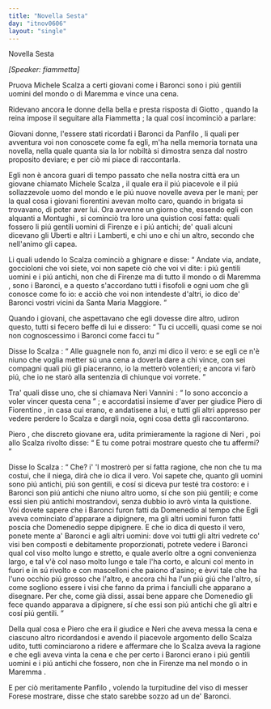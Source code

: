 ```yaml
---
title: "Novella Sesta"
day: "itnov0606"
layout: "single"
---
```

<html>
 <head>
 </head>
 <body>
  <div id="nov0606" type="novella" who="fiammetta">
   <head>
    Novella Sesta
   </head>
   <p>
    <i>
     [Speaker: fiammetta]
    </i>
   </p>
   <argument>
    <p>
     <milestone id="p06060001"/>
     Pruova
     <name persref="michelescalza" type="person">
      Michele Scalza
     </name>
     a certi giovani come i Baronci sono i pi&uacute; gentili uomini del mondo o di
     <name placeref="maremma" type="place">
      Maremma
     </name>
     e vince una cena.
    </p>
   </argument>
   <div3 type="commentary" who="author">
    <p>
     <milestone id="p06060002"/>
     Ridevano ancora le donne della bella e presta risposta di
     <name persref="giotto" type="person">
      Giotto
     </name>
     , quando la
     <name persref="elissa" type="person">
      reina
     </name>
     impose il seguitare alla
     <name persref="fiammetta" type="person">
      Fiammetta
     </name>
     ; la qual cos&iacute; incominci&ograve; a parlare:
    </p>
   </div3>
   <div3 type="commentary" who="fiammetta">
    <p>
     <milestone id="p06060003"/>
     Giovani donne, l'essere stati ricordati i Baronci da
     <name persref="panfilo" type="person">
      Panfilo
     </name>
     , li quali per avventura voi non conoscete come fa egli, m'ha nella memoria tornata una novella, nella quale quanta sia la lor nobilt&agrave; si dimostra senza dal nostro proposito deviare; e per ci&ograve; mi piace di raccontarla.
    </p>
   </div3>
   <p>
    <milestone id="p06060004"/>
    Egli non &egrave; ancora guari di tempo passato che nella nostra citt&agrave; era un giovane chiamato
    <name persref="michelescalza" type="person">
     Michele Scalza
    </name>
    , il quale era il pi&uacute; piacevole e il pi&uacute; sollazzevole uomo del mondo e le pi&uacute; nuove novelle aveva per le mani; per la qual cosa i giovani fiorentini avevan molto caro, quando in brigata si trovavano, di poter aver lui.
    <milestone id="p06060005"/>
    Ora avvenne un giorno che, essendo egli con alquanti a
    <name placeref="montughi" type="place">
     Montughi
    </name>
    , si cominci&ograve; tra loro una quistion cos&iacute; fatta: quali fossero li pi&uacute; gentili uomini di
    <name placeref="firenze" type="place">
     Firenze
    </name>
    e i pi&uacute; antichi; de' quali alcuni dicevano gli Uberti e altri i Lamberti, e chi uno e chi un altro, secondo che nell'animo gli capea.
   </p>
   <p>
    <milestone id="p06060006"/>
    Li quali udendo lo Scalza cominci&ograve; a ghignare e disse:
    <q direct="unspecified" who="michelescalza">
     Andate via, andate, goccioloni che voi siete, voi non sapete ci&ograve; che voi vi dite: i pi&uacute; gentili uomini e i pi&uacute; antichi, non che di
     <name placeref="firenze" type="place">
      Firenze
     </name>
     ma di tutto il mondo o di
     <name placeref="maremma" type="place">
      Maremma
     </name>
     , sono i Baronci, e a questo s'accordano tutti i fisofoli e ogni uom che gli conosce come fo io: e acci&ograve; che voi non intendeste d'altri, io dico de' Baronci vostri vicini da
     <name placeref="santamariamaggiore" type="place">
      Santa Maria Maggiore.
     </name>
    </q>
   </p>
   <p>
    <milestone id="p06060007"/>
    Quando i giovani, che aspettavano che egli dovesse dire altro, udiron questo, tutti si fecero beffe di lui e dissero:
    <q direct="unspecified" who="brigata-0606">
     Tu ci uccelli, quasi come se noi non cognoscessimo i Baronci come facci tu
    </q>
   </p>
   <p>
    <milestone id="p06060008"/>
    Disse lo
    <name persref="michelescalza" type="person">
     Scalza
    </name>
    :
    <q direct="unspecified" who="michelescalza">
     Alle guagnele non fo, anzi mi dico il vero: e se egli ce n'&egrave; niuno che voglia metter s&uacute; una cena a doverla dare a chi vince, con sei compagni quali pi&uacute; gli piaceranno, io la metter&ograve; volentieri; e ancora vi far&ograve; pi&uacute;, che io ne star&ograve; alla sentenzia di chiunque voi vorrete.
    </q>
   </p>
   <p>
    <milestone id="p06060009"/>
    Tra' quali disse uno, che si chiamava
    <name persref="nerivannini" type="person">
     Neri Vannini
    </name>
    :
    <q direct="unspecified" who="nerivannini">
     Io sono acconcio a voler vincer questa cena
    </q>
    ; e accordatisi insieme d'aver per giudice
    <name persref="pierodifiorentino" type="person">
     Piero di Fiorentino
    </name>
    , in casa cui erano, e andatisene a lui, e tutti gli altri appresso per vedere perdere lo
    <name persref="michelescalza" type="person">
     Scalza
    </name>
    e dargli noia, ogni cosa detta gli raccontarono.
   </p>
   <p>
    <milestone id="p06060010"/>
    <name persref="pierodifiorentino" type="person">
     Piero
    </name>
    , che discreto giovane era, udita primieramente la ragione di
    <name persref="nerivannini" type="person">
     Neri
    </name>
    , poi allo
    <name persref="michelescalza" type="person">
     Scalza
    </name>
    rivolto disse:
    <q direct="unspecified" who="pierodifiorentino">
     E tu come potrai mostrare questo che tu affermi?
    </q>
   </p>
   <p>
    <milestone id="p06060011"/>
    Disse lo
    <name persref="michelescalza" type="person">
     Scalza
    </name>
    :
    <q direct="unspecified" who="michelescalza">
     Che? i' 'l mostrer&ograve; per s&iacute; fatta ragione, che non che tu ma costui, che il niega, dir&agrave; che io dica il vero.
     <milestone id="p06060012"/>
     Voi sapete che, quanto gli uomini sono pi&uacute; antichi, pi&uacute; son gentili, e cos&iacute; si diceva pur test&eacute; tra costoro: e i Baronci son pi&uacute; antichi che niuno altro uomo, s&iacute; che son pi&uacute; gentili; e come essi sien pi&uacute; antichi mostrandovi, senza dubbio io avr&ograve; vinta la quistione.
     <milestone id="p06060013"/>
     Voi dovete sapere che i Baronci furon fatti da Domenedio al tempo che Egli aveva cominciato d'apparare a dipignere, ma gli altri uomini furon fatti poscia che Domenedio seppe dipignere.
     <milestone id="p06060014"/>
     E che io dica di questo il vero, ponete mente a' Baronci e agli altri uomini: dove voi tutti gli altri vedrete co' visi ben composti e debitamente proporzionati, potrete vedere i Baronci qual col viso molto lungo e stretto, e quale averlo oltre a ogni convenienza largo, e tal v'&egrave; col naso molto lungo e tale l'ha corto, e alcuni col mento in fuori e in s&uacute; rivolto e con mascelloni che paiono d'asino; e &egrave;vvi tale che ha l'uno occhio pi&uacute; grosso che l'altro, e ancora chi ha l'un pi&uacute; gi&uacute; che l'altro, s&iacute; come sogliono essere i visi che fanno da prima i fanciulli che apparano a disegnare.
     <milestone id="p06060015"/>
     Per che, come gi&agrave; dissi, assai bene appare che Domenedio gli fece quando apparava a dipignere, s&iacute; che essi son pi&uacute; antichi che gli altri e cos&iacute; pi&uacute; gentili.
    </q>
   </p>
   <p>
    <milestone id="p06060016"/>
    Della qual cosa e
    <name persref="pierodifiorentino" type="person">
     Piero
    </name>
    che era il giudice e
    <name persref="nerivannini" type="person">
     Neri
    </name>
    che aveva messa la cena e ciascuno altro ricordandosi e avendo il piacevole argomento dello
    <name persref="michelescalza" type="person">
     Scalza
    </name>
    udito, tutti cominciarono a ridere e affermare che lo
    <name persref="michelescalza" type="person">
     Scalza
    </name>
    aveva la ragione e che egli aveva vinta la cena e che per certo i Baronci erano i pi&uacute; gentili uomini e i pi&uacute; antichi che fossero, non che in
    <name placeref="firenze" type="place">
     Firenze
    </name>
    ma nel mondo o in
    <name placeref="maremma" type="place">
     Maremma
    </name>
    .
   </p>
   <p>
    <milestone id="p06060017"/>
    E per ci&ograve; meritamente
    <name persref="panfilo" type="person">
     Panfilo
    </name>
    , volendo la turpitudine del viso di messer
    <name persref="forese" type="person">
     Forese
    </name>
    mostrare, disse che stato sarebbe sozzo ad un de' Baronci.
   </p>
  </div>
 </body>
</html>